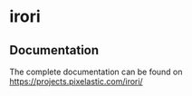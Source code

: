 <!--
  This page was automatically generated by aberlaas readme.
  DO NOT EDIT IT MANUALLY.
-->

# irori

<div class="lead"></div>

## Documentation

The complete documentation can be found on https://projects.pixelastic.com/irori/
